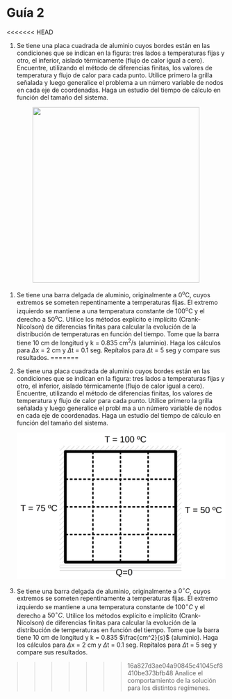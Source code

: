 # Guía 2

<<<<<<< HEAD
1. Se tiene una placa cuadrada de aluminio cuyos bordes están en las
condiciones que se indican en la figura: tres lados a temperaturas fijas
y otro, el inferior, aislado térmicamente (flujo de calor igual a cero).
Encuentre, utilizando el método de diferencias finitas, los valores de
temperatura y flujo de calor para cada punto. Utilice primero la grilla
señalada y luego generalice el problema a un número variable de nodos en
cada eje de coordenadas. Haga un estudio del tiempo de cálculo en
función del tamaño del sistema.

<p align="center">
 <img src="./chapa.png"
  style="width:4in;height:4.2in" />


1. Se tiene una barra delgada de aluminio, originalmente a 0<sup>o</sup>C,
cuyos extremos se someten repentinamente a temperaturas fijas.
El extremo izquierdo se mantiene a una temperatura constante de 100<sup>o</sup>C y el
derecho a 50<sup>o</sup>C. Utilice los métodos explícito e implícito
(Crank-Nicolson) de diferencias finitas para calcular la evolución de la
distribución de temperaturas en función del tiempo. Tome que la barra
tiene 10 cm de longitud y k = 0.835 cm<sup>2</sup>/s (aluminio). Haga los cálculos
para $\Delta$x = 2 cm y $\Delta$t = 0.1 seg.
Repítalos para $\Delta$t = 5 seg y compare sus resultados.
=======
1.  Se tiene una placa cuadrada de aluminio cuyos bordes están en las condiciones que se indican en la figura: tres lados a temperaturas fijas y otro, el inferior, aislado térmicamente (flujo de calor igual a cero). Encuentre, utilizando el método de diferencias finitas, los valores de temperatura y flujo de calor para cada punto. Utilice primero la grilla señalada y luego generalice el probl ma a un número variable de nodos en cada eje de coordenadas. Haga un estudio del tiempo de cálculo en función del tamaño del sistema.

    ![Sistema ej 9](./img/chapa.png "Chapa ejercicio 1")


1.  Se tiene una barra delgada de aluminio, originalmente a $0^\circ C$, cuyos extremos se someten repentinamente a temperaturas fijas. El extremo izquierdo se mantiene a una temperatura constante de $100^\circ C$ y el derecho a $50^\circ C$. Utilice los métodos explícito e implícito (Crank-Nicolson) de diferencias finitas para calcular la evolución de la distribución de temperaturas en función del tiempo. Tome que la barra tiene 10 cm de longitud y k = 0.835 $\frac{cm^2}{s}$ (aluminio). Haga los cálculos para $\Delta$x = 2 cm y $\Delta$t = 0.1 seg. Repítalos para $\Delta$t = 5 seg y compare sus resultados.
>>>>>>> 16a827d3ae04a90845c41045cf8410be373bfb48
Analice el comportamiento de la solución para los distintos regímenes.
